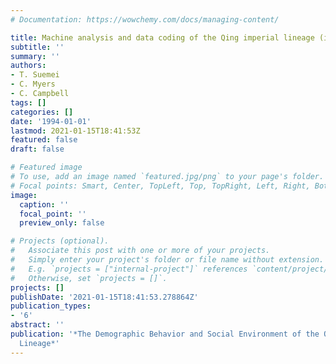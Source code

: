 ```yaml
---
# Documentation: https://wowchemy.com/docs/managing-content/

title: Machine analysis and data coding of the Qing imperial lineage (in Chinese)
subtitle: ''
summary: ''
authors:
- T. Suemei
- C. Myers
- C. Campbell
tags: []
categories: []
date: '1994-01-01'
lastmod: 2021-01-15T18:41:53Z
featured: false
draft: false

# Featured image
# To use, add an image named `featured.jpg/png` to your page's folder.
# Focal points: Smart, Center, TopLeft, Top, TopRight, Left, Right, BottomLeft, Bottom, BottomRight.
image:
  caption: ''
  focal_point: ''
  preview_only: false

# Projects (optional).
#   Associate this post with one or more of your projects.
#   Simply enter your project's folder or file name without extension.
#   E.g. `projects = ["internal-project"]` references `content/project/deep-learning/index.md`.
#   Otherwise, set `projects = []`.
projects: []
publishDate: '2021-01-15T18:41:53.278864Z'
publication_types:
- '6'
abstract: ''
publication: '*The Demographic Behavior and Social Environment of the Qing Imperial
  Lineage*'
---
```

